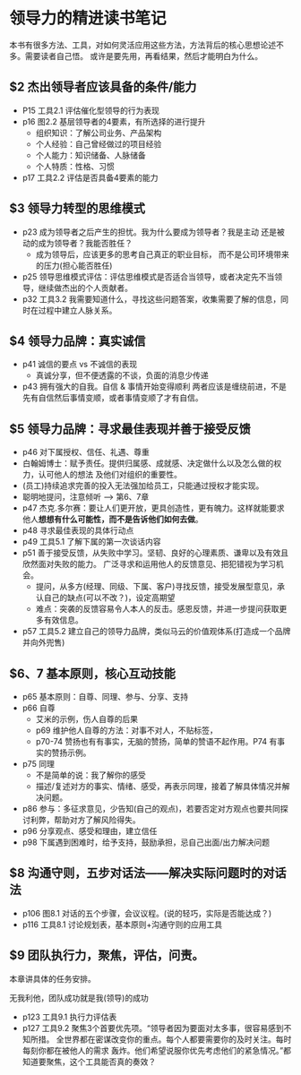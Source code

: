 # 领导力的精进读书笔记
本书有很多方法、工具，对如何灵活应用这些方法，方法背后的核心思想论述不多。需要读者自己悟。
或许是要先用，再看结果，然后才能明白为什么。
## $2 杰出领导者应该具备的条件/能力
- P15 工具2.1 评估催化型领导的行为表现
- p16 图2.2 基层领导者的4要素，有所选择的进行提升
    - 组织知识：了解公司业务、产品架构
    - 个人经验：自己曾经做过的项目经验
    - 个人能力：知识储备、人脉储备
    - 个人特质：性格、习惯
- p17 工具2.2 评估是否具备4要素的能力

## $3 领导力转型的思维模式
- p23 成为领导者之后产生的担忧。我为什么要成为领导者？我是主动
还是被动的成为领导者？我能否胜任？
    - 成为领导后，应该更多的思考自己真正的职业目标，
    而不是公司环境带来的压力(担心能否胜任)
- p25 领导思维模式评估：评估思维模式是否适合当领导，或者决定先不当领导，继续做杰出的个人贡献者。
- p32 工具3.2 我需要知道什么，寻找这些问题答案，收集需要了解的信息，同时在过程中建立人脉关系。

## $4 领导力品牌：真实诚信
- p41 诚信的要点 vs 不诚信的表现
    - 真诚分享，但不便透露的不谈，负面的消息少传递
- p43 拥有强大的自我。自信 & 事情开始变得顺利 两者应该是缠绕前进，不是先有自信然后事情变顺，或者事情变顺了才有自信。

## $5 领导力品牌：寻求最佳表现并善于接受反馈
- p46 对下属授权、信任、礼遇、尊重
- 白翰姆博士：赋予责任。提供归属感、成就感、决定做什么以及怎么做的权力，认可他人的想法
及他们对组织的重要性。
- (员工)持续追求完善的投入无法强加给员工，只能通过授权才能实现。
- 聪明地提问，注意倾听 --> 第6、7章
- p47 杰克.多尔赛：要让人们更开放，更具创造性，更有魄力。这样就能要求他人**想想有什么可能性，而不是告诉他们如何去做**。
- p48 寻求最佳表现的具体行动点
- p49 工具5.1 了解下属的第一次谈话内容
- p51 善于接受反馈，从失败中学习。坚韧、良好的心理素质、谦卑以及有效且欣然面对失败的能力。
广泛寻求和运用他人的反馈意见、把犯错视为学习机会。
    - 提问，从多方(经理、同级、下属、客户)寻找反馈，接受发展型意见，承认自己的缺点(可以不改？)，设定高期望
    - 难点：突袭的反馈容易令人本人的反击。感恩反馈，并进一步提问获取更多有效信息。
- p57 工具5.2 建立自己的领导力品牌，类似马云的价值观体系(打造成一个品牌并向外兜售)

## $6、7 基本原则，核心互动技能
- p65 基本原则：自尊、同理、参与、分享、支持
- p66 自尊
    - 艾米的示例，伤人自尊的后果
    - p69 维护他人自尊的方法：对事不对人，不贴标签，
    - p70-74 赞扬也有有事实，无脑的赞扬，简单的赞语不起作用。P74 有事实的赞扬示例。
- p75 同理
    - 不是简单的说：我了解你的感受
    - 描述/复述对方的事实、情绪、感受，再表示同理，接着了解具体情况并解决问题。
- p86 参与：多征求意见，少告知(自己的观点)，若要否定对方观点也要共同探讨利弊，帮助对方了解风险得失。
- p96 分享观点、感受和理由，建立信任
- p98 下属遇到困难时，给予支持，鼓励承担，忌自己出面/出力解决问题

## $8 沟通守则，五步对话法——解决实际问题时的对话法
- p106 图8.1 对话的五个步骤，会议议程。(说的轻巧，实际是否能达成？)
- p116 工具8.1 讨论规划表，基本原则+沟通守则的应用工具

## $9 团队执行力，聚焦，评估，问责。
本章讲具体的任务安排。

无我利他，团队成功就是我(领导)的成功
- p123 工具9.1 执行力评估表
- p127 工具9.2 聚焦3个首要优先项。“领导者因为要面对太多事，很容易感到不知所措。
全世界都在密谋改变你的重点。每个人都要需要你的及时关注。每时每刻你都在被他人的需求
轰炸。他们希望说服你优先考虑他们的紧急情况。”都知道要聚焦，这个工具能否真的奏效？
